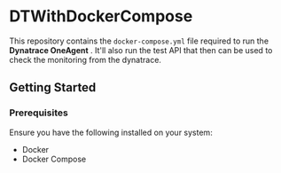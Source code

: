 # DTWithDockerCompose

This repository contains the `docker-compose.yml` file required to run the **Dynatrace OneAgent** . It'll also run the test API that then can be used
to check the monitoring from the dynatrace.

## Getting Started

### Prerequisites

Ensure you have the following installed on your system:
- Docker
- Docker Compose
  
